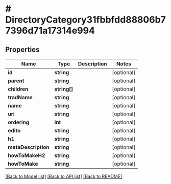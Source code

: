 # # DirectoryCategory31fbbfdd88806b77396d71a17314e994

## Properties

Name | Type | Description | Notes
------------ | ------------- | ------------- | -------------
**id** | **string** |  | [optional]
**parent** | **string** |  | [optional]
**children** | **string[]** |  | [optional]
**tradName** | **string** |  | [optional]
**name** | **string** |  | [optional]
**uri** | **string** |  | [optional]
**ordering** | **int** |  | [optional]
**edito** | **string** |  | [optional]
**h1** | **string** |  | [optional]
**metaDescription** | **string** |  | [optional]
**howToMakeH2** | **string** |  | [optional]
**howToMake** | **string** |  | [optional]

[[Back to Model list]](../../README.md#models) [[Back to API list]](../../README.md#endpoints) [[Back to README]](../../README.md)
